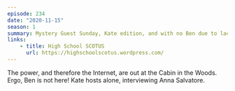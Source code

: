 ```yaml
---
episode: 234
date: "2020-11-15"
season: 1
summary: Mystery Guest Sunday, Kate edition, and with no Ben due to lack of Internet
links:
    - title: High School SCOTUS
      url: https://highschoolscotus.wordpress.com/
---
```

The power, and therefore the Internet, are out at the Cabin in the Woods.
Ergo, Ben is not here! Kate hosts alone, interviewing Anna Salvatore.
